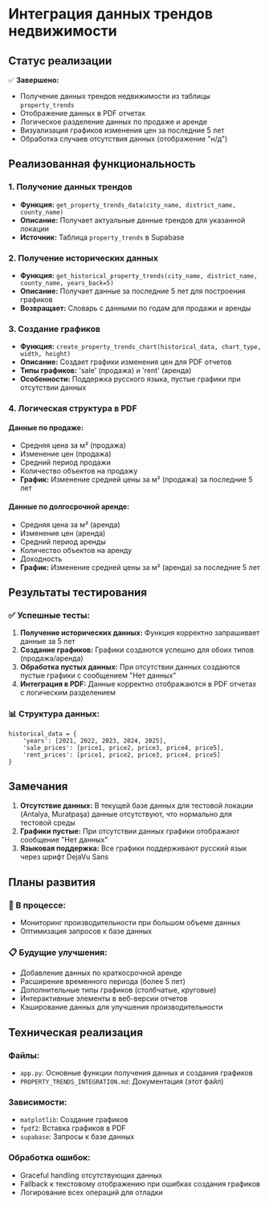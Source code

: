 # Интеграция данных трендов недвижимости

## Статус реализации

✅ **Завершено:**
- Получение данных трендов недвижимости из таблицы `property_trends`
- Отображение данных в PDF отчетах
- Логическое разделение данных по продаже и аренде
- Визуализация графиков изменения цен за последние 5 лет
- Обработка случаев отсутствия данных (отображение "н/д")

## Реализованная функциональность

### 1. Получение данных трендов
- **Функция:** `get_property_trends_data(city_name, district_name, county_name)`
- **Описание:** Получает актуальные данные трендов для указанной локации
- **Источник:** Таблица `property_trends` в Supabase

### 2. Получение исторических данных
- **Функция:** `get_historical_property_trends(city_name, district_name, county_name, years_back=5)`
- **Описание:** Получает данные за последние 5 лет для построения графиков
- **Возвращает:** Словарь с данными по годам для продажи и аренды

### 3. Создание графиков
- **Функция:** `create_property_trends_chart(historical_data, chart_type, width, height)`
- **Описание:** Создает графики изменения цен для PDF отчетов
- **Типы графиков:** 'sale' (продажа) и 'rent' (аренда)
- **Особенности:** Поддержка русского языка, пустые графики при отсутствии данных

### 4. Логическая структура в PDF

#### Данные по продаже:
- Средняя цена за м² (продажа)
- Изменение цен (продажа)
- Средний период продажи
- Количество объектов на продажу
- **График:** Изменение средней цены за м² (продажа) за последние 5 лет

#### Данные по долгосрочной аренде:
- Средняя цена за м² (аренда)
- Изменение цен (аренда)
- Средний период аренды
- Количество объектов на аренду
- Доходность
- **График:** Изменение средней цены за м² (аренда) за последние 5 лет

## Результаты тестирования

### ✅ Успешные тесты:
1. **Получение исторических данных:** Функция корректно запрашивает данные за 5 лет
2. **Создание графиков:** Графики создаются успешно для обоих типов (продажа/аренда)
3. **Обработка пустых данных:** При отсутствии данных создаются пустые графики с сообщением "Нет данных"
4. **Интеграция в PDF:** Данные корректно отображаются в PDF отчетах с логическим разделением

### 📊 Структура данных:
```
historical_data = {
    'years': [2021, 2022, 2023, 2024, 2025],
    'sale_prices': [price1, price2, price3, price4, price5],
    'rent_prices': [price1, price2, price3, price4, price5]
}
```

## Замечания

1. **Отсутствие данных:** В текущей базе данных для тестовой локации (Antalya, Muratpaşa) данные отсутствуют, что нормально для тестовой среды
2. **Графики пустые:** При отсутствии данных графики отображают сообщение "Нет данных"
3. **Языковая поддержка:** Все графики поддерживают русский язык через шрифт DejaVu Sans

## Планы развития

### 🔄 В процессе:
- Мониторинг производительности при большом объеме данных
- Оптимизация запросов к базе данных

### 📋 Будущие улучшения:
- Добавление данных по краткосрочной аренде
- Расширение временного периода (более 5 лет)
- Дополнительные типы графиков (столбчатые, круговые)
- Интерактивные элементы в веб-версии отчетов
- Кэширование данных для улучшения производительности

## Техническая реализация

### Файлы:
- `app.py`: Основные функции получения данных и создания графиков
- `PROPERTY_TRENDS_INTEGRATION.md`: Документация (этот файл)

### Зависимости:
- `matplotlib`: Создание графиков
- `fpdf2`: Вставка графиков в PDF
- `supabase`: Запросы к базе данных

### Обработка ошибок:
- Graceful handling отсутствующих данных
- Fallback к текстовому отображению при ошибках создания графиков
- Логирование всех операций для отладки 
